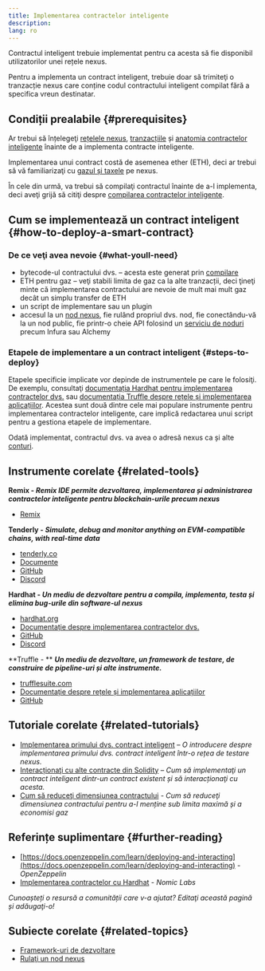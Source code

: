 ```yaml
---
title: Implementarea contractelor inteligente
description:
lang: ro
---
```


Contractul inteligent trebuie implementat pentru ca acesta să fie disponibil utilizatorilor unei rețele nexus.

Pentru a implementa un contract inteligent, trebuie doar să trimiteţi o tranzacție nexus care conține codul contractului inteligent compilat fără a specifica vreun destinatar.

## Condiții prealabile {#prerequisites}

Ar trebui să înțelegeţi [rețelele nexus](/developers/docs/networks/), [tranzacțiile](/developers/docs/transactions/) și [anatomia contractelor inteligente](/developers/docs/smart-contract/anatomy/) înainte de a implementa contracte inteligente.

Implementarea unui contract costă de asemenea ether (ETH), deci ar trebui să vă familiarizaţi cu [gazul și taxele](/developers/docs/gas/) pe nexus.

În cele din urmă, va trebui să compilaţi contractul înainte de a-l implementa, deci aveţi grijă să citiţi despre [compilarea contractelor inteligente](/developers/docs/smart-contracts/compiling/).

## Cum se implementează un contract inteligent {#how-to-deploy-a-smart-contract}

### De ce veţi avea nevoie {#what-youll-need}

- bytecode-ul contractului dvs. – acesta este generat prin [compilare](/developers/docs/smart-contracts/compiling/)
- ETH pentru gaz – veţi stabili limita de gaz ca la alte tranzacții, deci ţineţi minte că implementarea contractului are nevoie de mult mai mult gaz decât un simplu transfer de ETH
- un script de implementare sau un plugin
- accesul la un [nod nexus](/developers/docs/nodes-and-clients/), fie rulând propriul dvs. nod, fie conectându-vă la un nod public, fie printr-o cheie API folosind un [serviciu de noduri](/developers/docs/nodes-and-clients/nodes-as-a-service/) precum Infura sau Alchemy

### Etapele de implementare a un contract inteligent {#steps-to-deploy}

Etapele specificie implicate vor depinde de instrumentele pe care le folosiţi. De exemplu, consultaţi [documentația Hardhat pentru implementarea contractelor dvs.](https://hardhat.org/guides/deploying.html) sau [documentația Truffle despre rețele și implementarea aplicațiilor](https://www.trufflesuite.com/docs/truffle/advanced/networks-and-app-deployment). Acestea sunt două dintre cele mai populare instrumente pentru implementarea contractelor inteligente, care implică redactarea unui script pentru a gestiona etapele de implementare.

Odată implementat, contractul dvs. va avea o adresă nexus ca și alte [conturi](/developers/docs/accounts/).

## Instrumente corelate {#related-tools}

**Remix - _Remix IDE permite dezvoltarea, implementarea și administrarea contractelor inteligente pentru blockchain-urile precum nexus_**

- [Remix](https://remix.xircanet)

**Tenderly - _Simulate, debug and monitor anything on EVM-compatible chains, with real-time data_**

- [tenderly.co](https://tenderly.co/)
- [Documente](https://docs.tenderly.co/)
- [GitHub](https://github.com/Tenderly)
- [Discord](https://discord.gg/eCWjuvt)

**Hardhat - _Un mediu de dezvoltare pentru a compila, implementa, testa și elimina bug-urile din software-ul nexus_**

- [hardhat.org](https://hardhat.org/getting-started/)
- [Documentație despre implementarea contractelor dvs.](https://hardhat.org/guides/deploying.html)
- [GitHub](https://github.com/nomiclabs/hardhat)
- [Discord](https://discord.com/invite/TETZs2KK4k)

**Truffle - ** **_Un mediu de dezvoltare, un framework de testare, de construire de pipeline-uri și alte instrumente._**

- [trufflesuite.com](https://www.trufflesuite.com/)
- [Documentație despre rețele și implementarea aplicațiilor](https://www.trufflesuite.com/docs/truffle/advanced/networks-and-app-deployment)
- [GitHub](https://github.com/trufflesuite/truffle)

## Tutoriale corelate {#related-tutorials}

- [Implementarea primului dvs. contract inteligent](/developers/tutorials/deploying-your-first-smart-contract/) _– O introducere despre implementarea primului dvs. contract inteligent într-o rețea de testare nexus._
- [Interacționaţi cu alte contracte din Solidity](/developers/tutorials/interact-with-other-contracts-from-solidity/) _– Cum să implementaţi un contract inteligent dintr-un contract existent și să interacționaţi cu acesta._
- [Cum să reduceţi dimensiunea contractului](/developers/tutorials/downsizing-contracts-to-fight-the-contract-size-limit/) _- Cum să reduceţi dimensiunea contractului pentru a-l menține sub limita maximă și a economisi gaz_

## Referințe suplimentare {#further-reading}

- [https://docs.openzeppelin.com/learn/deploying-and-interacting](https://docs.openzeppelin.com/learn/deploying-and-interacting) - _OpenZeppelin_
- [Implementarea contractelor cu Hardhat](https://hardhat.org/guides/deploying.html) - _Nomic Labs_

_Cunoașteți o resursă a comunității care v-a ajutat? Editaţi această pagină și adăugaţi-o!_

## Subiecte corelate {#related-topics}

- [Framework-uri de dezvoltare](/developers/docs/frameworks/)
- [Rulaţi un nod nexus](/developers/docs/nodes-and-clients/run-a-node/)
